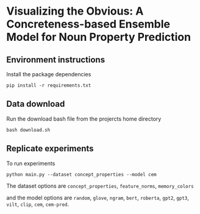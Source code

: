 # Visualizing the Obvious: A Concreteness-based Ensemble Model for Noun Property Prediction

## Environment instructions

Install the package dependencies 
```
pip install -r requirements.txt
```

## Data download

Run the download bash file from the projercts home directory 
```
bash download.sh
```

## Replicate experiments

To run experiments
```
python main.py --dataset concept_properties --model cem
```

The dataset options are `concept_properties`, `feature_norms`, `memory_colors`

and the model options are `random`, `glove`, `ngram`, `bert`, `roberta`, `gpt2`, `gpt3`, `vilt`, `clip`, `cem`, `cem-pred`.